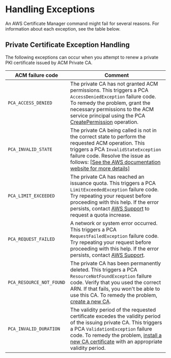 # Handling Exceptions<a name="exceptions"></a>

An AWS Certificate Manager command might fail for several reasons\. For information about each exception, see the table below\. 

## Private Certificate Exception Handling<a name="private_certificate_exception_handling"></a>

The following exceptions can occur when you attempt to renew a private PKI certificate issued by ACM Private CA\. 


| ACM failure code | Comment | 
| --- | --- | 
| `PCA_ACCESS_DENIED` | The private CA has not granted ACM permissions\. This triggers a PCA `AccessDeniedException` failure code\. To remedy the problem, grant the necessary permissions to the ACM service principal using the PCA [CreatePermission](https://docs.aws.amazon.com/acm-pca/latest/APIReference/API_CreatePermission.html) operation\. | 
| `PCA_INVALID_STATE` |  The private CA being called is not in the correct state to perform the requested ACM operation\. This triggers a PCA `InvalidStateException` failure code\.  Resolve the issue as follows: [\[See the AWS documentation website for more details\]](http://docs.aws.amazon.com/acm/latest/userguide/exceptions.html)  | 
| `PCA_LIMIT_EXCEEDED` |  The private CA has reached an issuance quota\. This triggers a PCA `LimitExceededException` failure code\. Try repeating your request before proceeding with this help\. If the error persists, contact [AWS Support](https://console.aws.amazon.com/support/home#/) to request a quota increase\. | 
| `PCA_REQUEST_FAILED` | A network or system error occurred\. This triggers a PCA `RequestFailedException` failure code\. Try repeating your request before proceeding with this help\. If the error persists, contact [AWS Support](https://console.aws.amazon.com/support/home#/)\. | 
| `PCA_RESOURCE_NOT_FOUND` |  The private CA has been permanently deleted\. This triggers a PCA `ResourceNotFoundException` failure code\. Verify that you used the correct ARN\. If that fails, you won't be able to use this CA\. To remedy the problem, [create a new CA](https://docs.aws.amazon.com/acm-pca/latest/userguide/PcaCreateCa.html)\.  | 
| `PCA_INVALID_DURATION` |  The validity period of the requested certificate excedes the validity period of the issuing private CA\. This triggers a PCA `ValidationException` failure code\. To remedy the problem, [install a new CA certificate](https://docs.aws.amazon.com/acm-pca/latest/userguide/PCACertInstall.html) with an appropriate validity period\.  | 